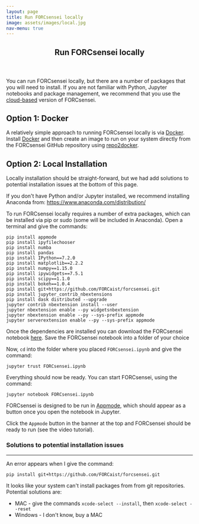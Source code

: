```yaml
---
layout: page
title: Run FORCsensei locally
image: assets/images/local.jpg
nav-menu: true
---
```


<!-- Main -->
<div id="main" class="alt">

<!-- One -->
<section id="one">
	<div class="inner">
		<header class="major">
			<h1>Run FORCsensei locally</h1>
		</header>

<!-- Content -->
<p> You can run FORCsensei locally, but there are a number of packages that you will need to install. If you are not familiar with Python, Jupyter notebooks and package management, we recommend that you use the <a href="https://forcaist.github.io/FORCaist.github.io/amybinder.html" target="_blank">cloud-based</a>
 version of FORCsensei.</p>

<h2>Option 1: Docker</h2>
<p>A relatively simple approach to running FORCsensei locally is via <a href="https://www.docker.com/" target="_blank">Docker</a>. Install <a href="https://www.docker.com/" target="_blank">Docker</a> and then create an image to run on your system directly from the FORCsensei GitHub repository using <a href="https://github.com/jupyter/repo2docker" target="_blank">repo2docker</a>.</p> 

<h2>Option 2: Local Installation</h2>
Locally installation should be straight-forward, but we had add solutions to potential installation issues at the bottom of this page.

If you don't have Python and/or Jupyter installed, we recommend installing Anaconda from: https://www.anaconda.com/distribution/


To run FORCsensei locally requires a number of extra packages, which can be installed via pip or sudo (some will be included in Anaconda). Open a terminal and give the commands:

```
pip install appmode
pip install ipyfilechooser
pip install numba
pip install pandas
pip install IPython==7.2.0
pip install matplotlib==2.2.2
pip install numpy==1.15.0
pip install ipywidgets==7.5.1
pip install scipy==1.1.0
pip install bokeh==1.0.4
pip install git+https://github.com/FORCaist/forcsensei.git
pip install jupyter_contrib_nbextensions
pip install dask distributed --upgrade
jupyter contrib nbextension install --user
jupyter nbextension enable --py widgetsnbextension
jupyter nbextension enable --py --sys-prefix appmode
jupyter serverextension enable --py --sys-prefix appmode
```
<p>Once the dependencies are installed you can download the FORCsensei notebook <a href="https://github.com/FORCaist/forcsensei/blob/master/FORCsensei.ipynb" target="_blank">here</a>. Save the FORCsensei notebook into a folder of your choice</p> 

Now, ```cd``` into the folder where you placed ```FORCsensei.ipynb``` and give the command:
```
jupyter trust FORCsensei.ipynb
```

Everything should now be ready. You can start FORCsensei, using the command:
```
jupyter notebook FORCsensei.ipynb
```

<p> FORCsensei is designed to be run in <a href="https://github.com/oschuett/appmode" target="_blank">Appmode</a>, which should appear as a button once you open the notebook in Jupyter.</p> 

Click the ```Appmode``` button in the banner at the top and FORCsensei should be ready to run (see the video tutorial).

<h3>Solutions to potential installation issues</h3>
<HR SIZE="6">

An error appears when I give the command:

```pip install git+https://github.com/FORCaist/forcsensei.git```

It looks like your system can't install packages from from git repositories. Potential solutions are:

* MAC - give the commands ```xcode-select --install```, then ```xcode-select --reset```
* Windows - I don't know, buy a MAC
